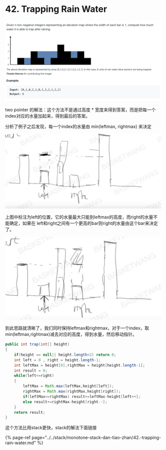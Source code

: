 # 42. Trapping Rain Water

![](../../.gitbook/assets/screen-shot-2019-08-16-at-11.07.15-am.png)

two pointer 的解法：这个方法不是通过高度 \* 宽度来得到答案，而是把每一个index对应的水量加起来，得到最后的答案。

分析了例子之后发现，每一个index的水量由 min\(leftmax, rightmax\) 来决定

![](../../.gitbook/assets/screen-shot-2019-08-16-at-4.54.08-pm.png)

上图中标注为left的位置，它的水量最大只能到leftmax的高度，而right的水量不能确定，如果在 left和right之间有一个更高的bar则right的水量由这个bar来决定了。

![](../../.gitbook/assets/screen-shot-2019-08-16-at-4.57.08-pm.png)

到此思路就清晰了，我们同时保持leftmax和rightmax，对于一个index，取min\(leftmax,rightmax\)减去对应的高度，得到水量，然后移动指针。

```java
public int trap(int[] height)
{
    if(height == null|| height.length<2) return 0;
    int left = 0 , right = height.length-1;
    int leftMax = height[0],rightMax = height[height.length-1];
    int result = 0;
    while(left<=right)
    {
        leftMax = Math.max(leftMax,height[left]);
        rightMax = Math.max(rightMax,height[right]); 
        if(leftMax<=rightMax) result+=leftMax-height[left++];
        else result+=rightMax-height[right--];
    }
    return result;
}
```

这个方法比用stack更快，stack的解法下面链接

{% page-ref page="../../stack/monotone-stack-dan-tiao-zhan/42.-trapping-rain-water.md" %}

